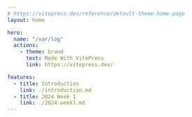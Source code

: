 ```yaml
---
# https://vitepress.dev/reference/default-theme-home-page
layout: home

hero:
  name: "/var/log"
  actions:
    - theme: brand
      text: Made With VitePress
      link: https://vitepress.dev/

features:
  - title: Introduction
    link: ./introduction.md
  - title: 2024 Week 1
    link: ./2024-week1.md
---
```


